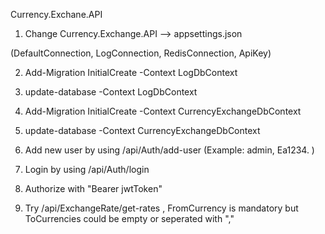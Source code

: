 Currency.Exchane.API

1. Change Currency.Exchange.API --> appsettings.json

(DefaultConnection,
LogConnection,
RedisConnection,
ApiKey)


2. Add-Migration InitialCreate -Context LogDbContext

3. update-database -Context LogDbContext

4. Add-Migration InitialCreate -Context CurrencyExchangeDbContext

5. update-database -Context CurrencyExchangeDbContext

6. Add new user by using ​/api​/Auth​/add-user (Example: admin, Ea1234. )

7. Login by using /api/Auth/login

8. Authorize with "Bearer jwtToken"

9. Try /api/ExchangeRate/get-rates , FromCurrency is mandatory but ToCurrencies could be empty or seperated with "," 
